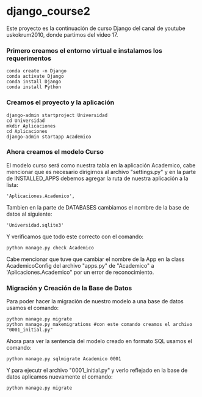 # django_course2

Este proyecto es la continuación de curso Django del canal de youtube uskokrum2010, donde partimos del video 17.

### Primero creamos el entorno virtual e instalamos los requerimentos

```
conda create -n Django
conda activate Django
conda install Django
conda install Python
```

### Creamos el proyecto y la aplicación

```
django-admin startproject Universidad
cd Universidad
mkdir Aplicaciones
cd Aplicaciones
django-admin startapp Academico
```

### Ahora creamos el modelo Curso

El modelo curso será como nuestra tabla en la aplicación Academico, cabe mencionar que es necesario dirigirnos al archivo "settings.py" y en la parte de INSTALLED_APPS debemos agregar la ruta de nuestra aplicación a la lista:

```
'Aplicaciones.Academico',
```

Tambien en la parte de DATABASES cambiamos el nombre de la base de datos al siguiente:

```
'Universidad.sqlite3'
```

Y verificamos que todo este correcto con el comando:

```
python manage.py check Academico
```

Cabe mencionar que tuve que cambiar el nombre de la App en la class AcademicoConfig del archivo "apps.py" de "Academico" a 'Aplicaciones.Academico" por un error de reconocimiento.

### Migración y Creación de la Base de Datos

Para poder hacer la migración de nuestro modelo a una base de datos usamos el comando:

```
python manage.py migrate
python manage.py makemigrations #con este comando creamos el archivo "0001_initial.py"
```

Ahora para ver la sentencia del modelo creado en formato SQL usamos el comando:

```
python manage.py sqlmigrate Academico 0001
```

Y para ejecutr el archivo "0001_initial.py" y verlo reflejado en la base de datos aplicamos nuevamente el comando:

```
python manage.py migrate
```